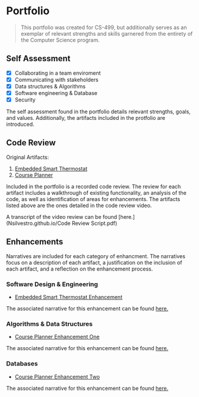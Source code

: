# Portfolio
> This portfolio was created for CS-499, but additionally serves as an exemplar of relevant strengths and skills garnered from the entirety of the Computer Science program. 
## Self Assessment
- [x] Collaborating in a team enviroment
- [x] Communicating with stakeholders
- [x] Data structures & Algorithms
- [x] Software engineering & Database
- [x] Security

The self assessment found in the portfolio details relevant strengths, goals, and values. Additionally, the artifacts included in the protfolio are introduced. 
## Code Review
Original Artifacts:
1. [Embedded Smart Thermostat](https://github.com/Nsilvestro/Nsilvestro.github.io/tree/main/Original%20Artifacts/Artifact%20One/gpiointerrupt_CC3220SF_LAUNCHXL_nortos_gcc)
2. [Course Planner](https://github.com/Nsilvestro/Nsilvestro.github.io/tree/main/Original%20Artifacts/Artifact%20Two/CoursePlanner)

Included in the portfolio is a recorded code review. The review for each artifact includes a walkthrough of existing functionality, an analysis of the code, as well as identification of areas for enhancements. The artifacts listed above are the ones detailed in the code review video.

A transcript of the video review can be found [here.](Nsilvestro.github.io/Code Review Script.pdf)

## Enhancements
Narratives are included for each category of enhancment. The narratives focus on a description of each artifact, a justification on the inclusion of each artifact, and a reflection on the enhancement process. 
### Software Design & Engineering
* [Embedded Smart Thermostat Enhancement](https://github.com/Nsilvestro/Nsilvestro.github.io/tree/main/Artifact%20One%20Enhancement/gpiointerrupt_CC3220SF_LAUNCHXL_nortos_gcc)

The associated narrative for this enhancement can be found [here.](https://github.com/Nsilvestro/Nsilvestro.github.io/blob/main/Enhancement%20Narratives/CS-499%20Enhancement%20One%20Narrative.pdf)
### Algorithms & Data Structures
* [Course Planner Enhancement One](https://github.com/Nsilvestro/Nsilvestro.github.io/tree/main/Artifact%20Two%20Enhancement%20One/CoursePlannerEnhancement.1)

The associated narrative for this enhancement can be found [here.](https://github.com/Nsilvestro/Nsilvestro.github.io/blob/main/Enhancement%20Narratives/CS-499%20Enhancement%20Three%20Narrative.pdf)
### Databases
* [Course Planner Enhancement Two](https://github.com/Nsilvestro/Nsilvestro.github.io/tree/main/Artifact%20Two%20Enhancement%20Two/CoursePlannerEnhancement.2)

The associated narrative for this enhancement can be found [here.](https://github.com/Nsilvestro/Nsilvestro.github.io/blob/main/Enhancement%20Narratives/CS-499%20Enhancement%20Two%20Narrative.pdf)
